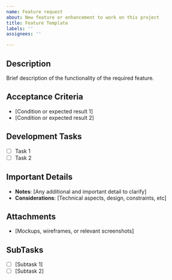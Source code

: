 ```yaml
---
name: Feature request
about: New feature or enhancement to work on this project
title: Feature Template
labels: ''
assignees: ''

---
```


## Description
Brief description of the functionality of the required feature.

## Acceptance Criteria
- [Condition or expected result 1]
- [Condition or expected result 2]

## Development Tasks 
- [ ] Task 1
- [ ] Task 2

## Important Details
- **Notes**: [Any additional and important detail to clarify]
- **Considerations**: [Technical aspects, design, constraints, etc]

## Attachments
- [Mockups, wireframes, or relevant screenshots]

## SubTasks
- [ ] [Subtask 1]
- [ ] [Subtask 2]
